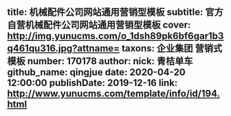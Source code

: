 title: 机械配件公司网站通用营销型模板
subtitle: 官方自营机械配件公司网站通用营销型模板
cover: http://img.yunucms.com/o_1dsh89pk6bf6gar1b3q461qu316.jpg?attname=
taxons: 企业集团 营销式模板
number: 170178
author:
  nick: 青桔单车
  github_name: qingjue
date: 2020-04-20 12:00:00
publishDate: 2019-12-16
link: http://www.yunucms.com/template/info/id/194.html
---